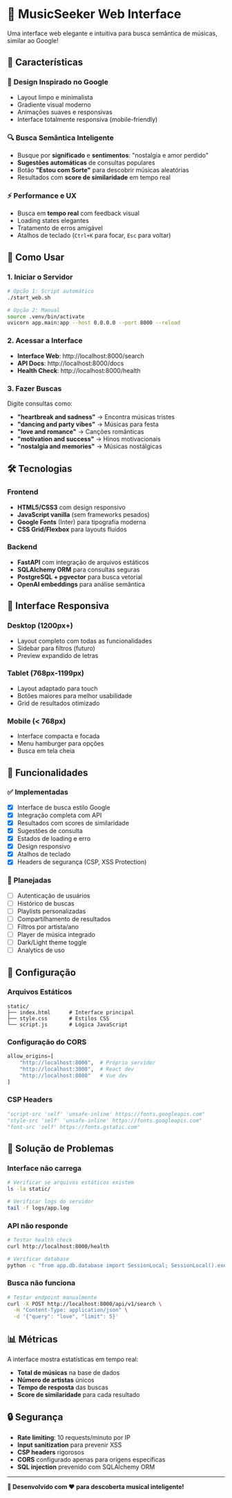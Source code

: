 # 🎵 MusicSeeker Web Interface

Uma interface web elegante e intuitiva para busca semântica de músicas, similar ao Google!

## 🌟 Características

### 🎨 **Design Inspirado no Google**
- Layout limpo e minimalista
- Gradiente visual moderno
- Animações suaves e responsivas
- Interface totalmente responsiva (mobile-friendly)

### 🔍 **Busca Semântica Inteligente**
- Busque por **significado** e **sentimentos**: "nostalgia e amor perdido"
- **Sugestões automáticas** de consultas populares
- Botão **"Estou com Sorte"** para descobrir músicas aleatórias
- Resultados com **score de similaridade** em tempo real

### ⚡ **Performance e UX**
- Busca em **tempo real** com feedback visual
- Loading states elegantes
- Tratamento de erros amigável
- Atalhos de teclado (`Ctrl+K` para focar, `Esc` para voltar)

## 🚀 Como Usar

### 1. **Iniciar o Servidor**
```bash
# Opção 1: Script automático
./start_web.sh

# Opção 2: Manual
source .venv/bin/activate
uvicorn app.main:app --host 0.0.0.0 --port 8000 --reload
```

### 2. **Acessar a Interface**
- **Interface Web**: http://localhost:8000/search
- **API Docs**: http://localhost:8000/docs
- **Health Check**: http://localhost:8000/health

### 3. **Fazer Buscas**
Digite consultas como:
- **"heartbreak and sadness"** → Encontra músicas tristes
- **"dancing and party vibes"** → Músicas para festa
- **"love and romance"** → Canções românticas
- **"motivation and success"** → Hinos motivacionais
- **"nostalgia and memories"** → Músicas nostálgicas

## 🛠️ Tecnologias

### **Frontend**
- **HTML5/CSS3** com design responsivo
- **JavaScript vanilla** (sem frameworks pesados)
- **Google Fonts** (Inter) para tipografia moderna
- **CSS Grid/Flexbox** para layouts fluidos

### **Backend**
- **FastAPI** com integração de arquivos estáticos
- **SQLAlchemy ORM** para consultas seguras
- **PostgreSQL + pgvector** para busca vetorial
- **OpenAI embeddings** para análise semântica

## 📱 Interface Responsiva

### **Desktop** (1200px+)
- Layout completo com todas as funcionalidades
- Sidebar para filtros (futuro)
- Preview expandido de letras

### **Tablet** (768px-1199px)
- Layout adaptado para touch
- Botões maiores para melhor usabilidade
- Grid de resultados otimizado

### **Mobile** (< 768px)
- Interface compacta e focada
- Menu hamburger para opções
- Busca em tela cheia

## 🎯 Funcionalidades

### ✅ **Implementadas**
- [x] Interface de busca estilo Google
- [x] Integração completa com API
- [x] Resultados com scores de similaridade
- [x] Sugestões de consulta
- [x] Estados de loading e erro
- [x] Design responsivo
- [x] Atalhos de teclado
- [x] Headers de segurança (CSP, XSS Protection)

### 🔮 **Planejadas**
- [ ] Autenticação de usuários
- [ ] Histórico de buscas
- [ ] Playlists personalizadas
- [ ] Compartilhamento de resultados
- [ ] Filtros por artista/ano
- [ ] Player de música integrado
- [ ] Dark/Light theme toggle
- [ ] Analytics de uso

## 🔧 Configuração

### **Arquivos Estáticos**
```
static/
├── index.html      # Interface principal
├── style.css       # Estilos CSS
└── script.js       # Lógica JavaScript
```

### **Configuração do CORS**
```python
allow_origins=[
    "http://localhost:8000",  # Próprio servidor
    "http://localhost:3000",  # React dev
    "http://localhost:8080"   # Vue dev
]
```

### **CSP Headers**
```python
"script-src 'self' 'unsafe-inline' https://fonts.googleapis.com"
"style-src 'self' 'unsafe-inline' https://fonts.googleapis.com"
"font-src 'self' https://fonts.gstatic.com"
```

## 🐛 Solução de Problemas

### **Interface não carrega**
```bash
# Verificar se arquivos estáticos existem
ls -la static/

# Verificar logs do servidor
tail -f logs/app.log
```

### **API não responde**
```bash
# Testar health check
curl http://localhost:8000/health

# Verificar database
python -c "from app.db.database import SessionLocal; SessionLocal().execute('SELECT 1')"
```

### **Busca não funciona**
```bash
# Testar endpoint manualmente
curl -X POST http://localhost:8000/api/v1/search \
  -H "Content-Type: application/json" \
  -d '{"query": "love", "limit": 5}'
```

## 📊 Métricas

A interface mostra estatísticas em tempo real:
- **Total de músicas** na base de dados
- **Número de artistas** únicos
- **Tempo de resposta** das buscas
- **Score de similaridade** para cada resultado

## 🔒 Segurança

- **Rate limiting**: 10 requests/minuto por IP
- **Input sanitization** para prevenir XSS
- **CSP headers** rigorosos
- **CORS** configurado apenas para origens específicas
- **SQL injection** prevenido com SQLAlchemy ORM

---

**🎵 Desenvolvido com ❤️ para descoberta musical inteligente!**
